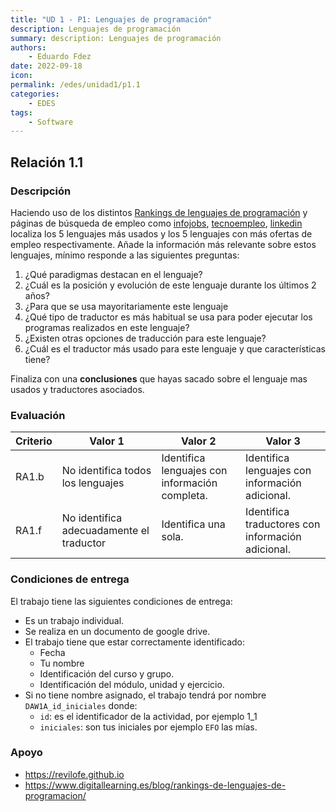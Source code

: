 ```yaml
---
title: "UD 1 - P1: Lenguajes de programación"
description: Lenguajes de programación
summary: description: Lenguajes de programación
authors:
    - Eduardo Fdez
date: 2022-09-18
icon:   
permalink: /edes/unidad1/p1.1
categories:
    - EDES
tags:
    - Software
---
```

## Relación 1.1

### Descripción

Haciendo uso de los distintos [Rankings de lenguajes de programación](https://www.digitallearning.es/blog/rankings-de-lenguajes-de-programacion/) y páginas de búsqueda de empleo como [infojobs](https://www.infojobs.net/), [tecnoempleo](https://www.tecnoempleo.com/), [linkedin](https://www.linkedin.com/) localiza los 5 lenguajes más usados y los 5 lenguajes con más ofertas de empleo respectivamente. Añade la información más relevante sobre estos lenguajes, mínimo responde a las siguientes preguntas:

1. ¿Qué paradigmas destacan en el lenguaje?
2. ¿Cuál es la posición y evolución de este lenguaje durante los últimos 2 años?
3. ¿Para que se usa mayoritariamente este lenguaje
4. ¿Qué tipo de traductor es más habitual se usa para poder ejecutar los programas realizados en este lenguaje?
5. ¿Existen otras opciones de traducción para este lenguaje?
6. ¿Cuál es el traductor más usado para este lenguaje y que características tiene?

Finaliza con una **conclusiones** que hayas sacado sobre el lenguaje mas usados y traductores asociados.

### Evaluación


| Criterio | Valor 1                                  | Valor 2                                        | Valor 3                                           |
| ---------- | ------------------------------------------ | ------------------------------------------------ | --------------------------------------------------- |
| RA1.b    | No identifica todos los lenguajes       | Identifica lenguajes con información completa. | Identifica lenguajes con información adicional.   |
| RA1.f    | No identifica adecuadamente el traductor | Identifica una sola.                           | Identifica traductores con información adicional. |

### Condiciones de entrega

El trabajo tiene las siguientes condiciones de entrega:

* Es un trabajo individual.
* Se realiza en un documento de google drive.
* El trabajo tiene que estar correctamente identificado:
    * Fecha
    * Tu nombre
    * Identificación del curso y grupo.
    * Identificación del módulo, unidad y ejercicio.
* Si no tiene nombre asignado, el trabajo tendrá por nombre `DAW1A_id_iniciales` donde:
    * `id`: es el identificador de la actividad, por ejemplo 1_1
    * `iniciales`: son tus iniciales por ejemplo `EFO` las mías.

### Apoyo

* https://revilofe.github.io
* https://www.digitallearning.es/blog/rankings-de-lenguajes-de-programacion/
